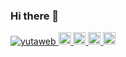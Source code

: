 ### Hi there 👋

<!--
**yutaweb/yutaweb** is a ✨ _special_ ✨ repository because its `README.md` (this file) appears on your GitHub profile.

Here are some ideas to get you started:

- 🔭 I’m currently working on ...
- 🌱 I’m currently learning ...
- 👯 I’m looking to collaborate on ...
- 🤔 I’m looking for help with ...
- 💬 Ask me about ...
- 📫 How to reach me: ...
- 😄 Pronouns: ...
- ⚡ Fun fact: ...
-->
<p align="left">
  <a href="https://github.com/yutaweb/yutaweb/">
    <img src="https://komarev.com/ghpvc/?username=yutaweb" alt="yutaweb" />
  </a>
  <a href="http://twitter.com/yuta_blog">
    <img height="20" src="https://img.shields.io/twitter/follow/yuta_bog?label=Twitter&logo=twitter&style=flat" />
  </a>
  <a href="https://github.com/yutaweb">
    <img height="20" src="https://img.shields.io/github/followers/yutaweb?label=follow&logo=github&style=flat" />
  </a>
  <a href="http://qiita.com/yuta3984">
    <img height="20" src="https://qiita-badge.apiapi.app/s/yuta3984/posts.svg" />
  </a>
  <//qiita.com/yuta3984">
    <img height="20" src="https://qiita-badge.apiapi.app/s/yuta3984/contributions.svg" />
  </a>
</p>
